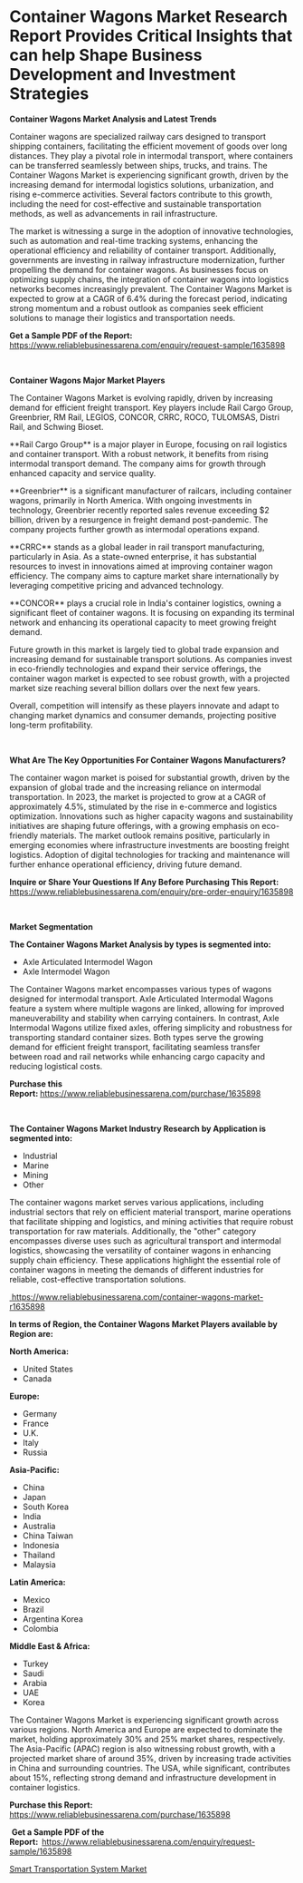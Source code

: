 <p><h1>Container Wagons Market Research Report Provides Critical Insights that can help Shape Business Development and Investment Strategies</h1></p><p><strong>Container Wagons Market Analysis and Latest Trends</strong></p>
<p><p>Container wagons are specialized railway cars designed to transport shipping containers, facilitating the efficient movement of goods over long distances. They play a pivotal role in intermodal transport, where containers can be transferred seamlessly between ships, trucks, and trains. The Container Wagons Market is experiencing significant growth, driven by the increasing demand for intermodal logistics solutions, urbanization, and rising e-commerce activities. Several factors contribute to this growth, including the need for cost-effective and sustainable transportation methods, as well as advancements in rail infrastructure.</p><p>The market is witnessing a surge in the adoption of innovative technologies, such as automation and real-time tracking systems, enhancing the operational efficiency and reliability of container transport. Additionally, governments are investing in railway infrastructure modernization, further propelling the demand for container wagons. As businesses focus on optimizing supply chains, the integration of container wagons into logistics networks becomes increasingly prevalent. The Container Wagons Market is expected to grow at a CAGR of 6.4% during the forecast period, indicating strong momentum and a robust outlook as companies seek efficient solutions to manage their logistics and transportation needs.</p></p>
<p><strong>Get a Sample PDF of the Report:&nbsp;</strong> <a href="https://www.reliablebusinessarena.com/enquiry/request-sample/1635898?utm_campaign=3346&utm_medium=2&utm_source=Github&utm_content=ia&utm_term=30032025&utm_id=container-wagons">https://www.reliablebusinessarena.com/enquiry/request-sample/1635898</a></p>
<p>&nbsp;</p>
<p><strong>Container Wagons Major Market Players</strong></p>
<p><p>The Container Wagons Market is evolving rapidly, driven by increasing demand for efficient freight transport. Key players include Rail Cargo Group, Greenbrier, RM Rail, LEGIOS, CONCOR, CRRC, ROCO, TULOMSAS, Distri Rail, and Schwing Bioset.</p><p>**Rail Cargo Group** is a major player in Europe, focusing on rail logistics and container transport. With a robust network, it benefits from rising intermodal transport demand. The company aims for growth through enhanced capacity and service quality.</p><p>**Greenbrier** is a significant manufacturer of railcars, including container wagons, primarily in North America. With ongoing investments in technology, Greenbrier recently reported sales revenue exceeding $2 billion, driven by a resurgence in freight demand post-pandemic. The company projects further growth as intermodal operations expand.</p><p>**CRRC** stands as a global leader in rail transport manufacturing, particularly in Asia. As a state-owned enterprise, it has substantial resources to invest in innovations aimed at improving container wagon efficiency. The company aims to capture market share internationally by leveraging competitive pricing and advanced technology.</p><p>**CONCOR** plays a crucial role in India's container logistics, owning a significant fleet of container wagons. It is focusing on expanding its terminal network and enhancing its operational capacity to meet growing freight demand.</p><p>Future growth in this market is largely tied to global trade expansion and increasing demand for sustainable transport solutions. As companies invest in eco-friendly technologies and expand their service offerings, the container wagon market is expected to see robust growth, with a projected market size reaching several billion dollars over the next few years.</p><p>Overall, competition will intensify as these players innovate and adapt to changing market dynamics and consumer demands, projecting positive long-term profitability.</p></p>
<p>&nbsp;</p>
<p><strong>What Are The Key Opportunities For Container Wagons Manufacturers?</strong></p>
<p><p>The container wagon market is poised for substantial growth, driven by the expansion of global trade and the increasing reliance on intermodal transportation. In 2023, the market is projected to grow at a CAGR of approximately 4.5%, stimulated by the rise in e-commerce and logistics optimization. Innovations such as higher capacity wagons and sustainability initiatives are shaping future offerings, with a growing emphasis on eco-friendly materials. The market outlook remains positive, particularly in emerging economies where infrastructure investments are boosting freight logistics. Adoption of digital technologies for tracking and maintenance will further enhance operational efficiency, driving future demand.</p></p>
<p><strong>Inquire or Share Your Questions If Any Before Purchasing This Report:</strong> <a href="https://www.reliablebusinessarena.com/enquiry/pre-order-enquiry/1635898?utm_campaign=3346&utm_medium=2&utm_source=Github&utm_content=ia&utm_term=30032025&utm_id=container-wagons">https://www.reliablebusinessarena.com/enquiry/pre-order-enquiry/1635898</a></p>
<p>&nbsp;</p>
<p><strong>Market Segmentation</strong></p>
<p><strong>The Container Wagons Market Analysis by types is segmented into:</strong></p>
<p><ul><li>Axle Articulated Intermodel Wagon</li><li>Axle Intermodel Wagon</li></ul></p>
<p><p>The Container Wagons market encompasses various types of wagons designed for intermodal transport. Axle Articulated Intermodal Wagons feature a system where multiple wagons are linked, allowing for improved maneuverability and stability when carrying containers. In contrast, Axle Intermodal Wagons utilize fixed axles, offering simplicity and robustness for transporting standard container sizes. Both types serve the growing demand for efficient freight transport, facilitating seamless transfer between road and rail networks while enhancing cargo capacity and reducing logistical costs.</p></p>
<p><strong>Purchase this Report:&nbsp;</strong><a href="https://www.reliablebusinessarena.com/purchase/1635898?utm_campaign=3346&utm_medium=2&utm_source=Github&utm_content=ia&utm_term=30032025&utm_id=container-wagons">https://www.reliablebusinessarena.com/purchase/1635898</a></p>
<p>&nbsp;</p>
<p><strong>The Container Wagons Market Industry Research by Application is segmented into:</strong></p>
<p><ul><li>Industrial</li><li>Marine</li><li>Mining</li><li>Other</li></ul></p>
<p><p>The container wagons market serves various applications, including industrial sectors that rely on efficient material transport, marine operations that facilitate shipping and logistics, and mining activities that require robust transportation for raw materials. Additionally, the "other" category encompasses diverse uses such as agricultural transport and intermodal logistics, showcasing the versatility of container wagons in enhancing supply chain efficiency. These applications highlight the essential role of container wagons in meeting the demands of different industries for reliable, cost-effective transportation solutions.</p></p>
<p><a href="https://www.reliablebusinessarena.com/container-wagons-market-r1635898?utm_campaign=3346&utm_medium=2&utm_source=Github&utm_content=ia&utm_term=30032025&utm_id=container-wagons">&nbsp;https://www.reliablebusinessarena.com/container-wagons-market-r1635898</a></p>
<p><strong>In terms of Region, the Container Wagons Market Players available by Region are:</strong></p>
<p>
    <p> <strong> North America: </strong>
        <ul>
            <li>United States</li>
            <li>Canada</li>
        </ul>
        </p> 
    <p> <strong> Europe: </strong>
        <ul>
            <li>Germany</li>
            <li>France</li>
            <li>U.K.</li>
            <li>Italy</li>
            <li>Russia</li>
        </ul>
        </p> 
    <p> <strong> Asia-Pacific: </strong>
        <ul>
            <li>China</li>
            <li>Japan</li>
            <li>South Korea</li>
            <li>India</li>
            <li>Australia</li>
            <li>China Taiwan</li>
            <li>Indonesia</li>
            <li>Thailand</li>
            <li>Malaysia</li>
        </ul>
        </p> 
    <p> <strong> Latin America: </strong>
        <ul>
            <li>Mexico</li>
            <li>Brazil</li>
            <li>Argentina Korea</li>
            <li>Colombia</li>
        </ul>
        </p> 
    <p> <strong> Middle East & Africa: </strong>
        <ul>
            <li>Turkey</li>
            <li>Saudi</li>
            <li>Arabia</li>
            <li>UAE</li>
            <li>Korea</li>
        </ul>
    </p>
    </p>
<p><p>The Container Wagons Market is experiencing significant growth across various regions. North America and Europe are expected to dominate the market, holding approximately 30% and 25% market shares, respectively. The Asia-Pacific (APAC) region is also witnessing robust growth, with a projected market share of around 35%, driven by increasing trade activities in China and surrounding countries. The USA, while significant, contributes about 15%, reflecting strong demand and infrastructure development in container logistics.</p></p>
<p><strong>Purchase this Report: </strong><a href="https://www.reliablebusinessarena.com/purchase/1635898?utm_campaign=3346&utm_medium=2&utm_source=Github&utm_content=ia&utm_term=30032025&utm_id=container-wagons">https://www.reliablebusinessarena.com/purchase/1635898</a></p>
<p>&nbsp;<strong>Get a Sample PDF of the Report:&nbsp;&nbsp;</strong><a href="https://www.reliablebusinessarena.com/enquiry/request-sample/1635898?utm_campaign=3346&utm_medium=2&utm_source=Github&utm_content=ia&utm_term=30032025&utm_id=container-wagons">https://www.reliablebusinessarena.com/enquiry/request-sample/1635898</a></p>
<p><strong></strong></p>
<p><p><a href="https://github.com/shirlantosx7/Market-Research-Report-List-1/blob/main/smart-transportation-system-market.md?utm_campaign=3346&utm_medium=2&utm_source=Github&utm_content=ia&utm_term=30032025&utm_id=container-wagons">Smart Transportation System Market</a></p></p>